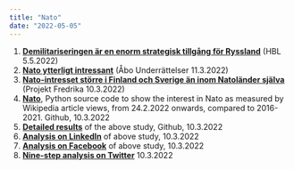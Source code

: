 ```yaml
---
title: "Nato"
date: "2022-05-05"
---
```


1. **[Demilitariseringen är en enorm strategisk tillgång för Ryssland](https://www.hbl.fi/artikel/demilitariseringen-ar-en-enorm-strategisk-tillgang-for-ryssland/)** (HBL 5.5.2022)
2. **[Nato ytterligt intressant](https://abounderrattelser.fi/nato-ytterligt-intressant/)** (Åbo Underrättelser 11.3.2022)
3. **[Nato-intresset större i Finland och Sverige än inom Natoländer själva](https://projektfredrika.fi/nato/)** (Projekt Fredrika 10.3.2022)
4. **[Nato](https://github.com/kajarnocom/nato)**, Python source code to show the interest in Nato as measured by Wikipedia article views, from 24.2.2022 onwards, compared to 2016-2021. Github, 10.3.2022
5. [**Detailed results**](https://github.com/kajarnocom/nato/blob/main/RESULTS.md) of the above study, Github, 10.3.2022
6. **[Analysis on LinkedIn](https://www.linkedin.com/posts/kajarno_github-kajarnocomnato-wikipedia-interest-activity-6907731994625851394-xuTF?utm_source=linkedin_share&utm_medium=member_desktop_web)** of above study, 10.3.2022
7. **[Analysis on Facebook](https://www.facebook.com/kajarno/posts/10224009722663369)** of above study, 10.3.2022
8. **[Nine-step analysis on Twitter](https://twitter.com/kajarno/status/1501957098279743491)** 10.3.2022
